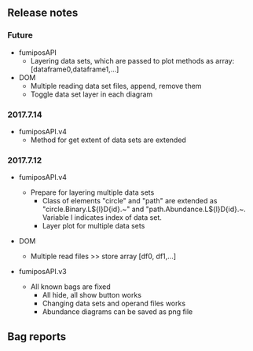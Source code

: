 ## Release notes

### Future

  - fumiposAPI
    - Layering data sets, which are passed to plot methods as array: [dataframe0,dataframe1,...]
  - DOM 
    - Multiple reading data set files, append, remove them
    - Toggle data set layer in each diagram

### 2017.7.14

  - fumiposAPI.v4
    -  Method for get extent of data sets are extended

### 2017.7.12

  - fumiposAPI.v4
    - Prepare for layering multiple data sets
      - Class of elements "circle" and "path" are extended as "circle.Binary.L${l}D{id}.~" and "path.Abundance.L${l}D{id}.~. Variable l indicates index of data set. 
      - Layer plot for multiple data sets
  - DOM 
    - Multiple read files >> store array [df0, df1,...]


  - fumiposAPI.v3
    - All known bags are fixed
      - All hide, all show button works
      - Changing data sets and operand files works
      - Abundance diagrams can be saved as png file

## Bag reports
